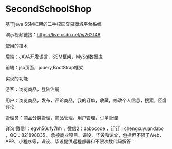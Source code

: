 # SecondSchoolShop
基于java SSM框架的二手校园交易商城平台系统

演示视频链接：https://live.csdn.net/v/262148

使用的技术

后端：JAVA开发语言，SSM框架，MySql数据库

前端：jsp页面，jquery,BootStrap框架

实现的功能

游客：浏览商品，登陆注册

用户：浏览商品，发布，评论商品，我的订单，收藏，修改个人信息，搜索，回复评论

管理员：商品分类管理，商品管理，用户管理，订单管理

详询 微信1：egvh56ufy7hh ，微信2：dabocode ，钉钉：chengxuyuandabo ，QQ：821898835 。承接商业项目、课设、毕设和论文，包括但不限于Web、APP、小程序等，课设、毕设提供远程部署和不限次数代码解答！
